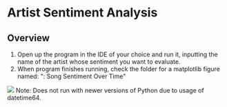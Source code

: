 # Artist Sentiment Analysis
## Overview

1. Open up the program in the IDE of your choice and
run it, inputting the name of the artist whose sentiment you want
to evaluate.
2. When program finishes running, check the folder for
a matplotlib figure named: "<Artist-Name>: Song Sentiment Over Time"
<img src="Visualizations/Avenue Beat/ Song Sentiment over Time.jpeg"/>
Note: Does not run with newer versions of Python due to usage of datetime64.
